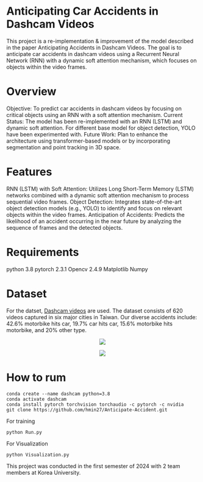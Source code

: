 # Anticipating Car Accidents in Dashcam Videos
This project is a re-implementation & improvement of the model described in the paper Anticipating Accidents in Dashcam Videos. The goal is to anticipate car accidents in dashcam videos using a Recurrent Neural Network (RNN) with a dynamic soft attention mechanism, which focuses on objects within the video frames.

# Overview
Objective: To predict car accidents in dashcam videos by focusing on critical objects using an RNN with a soft attention mechanism.
Current Status: The model has been re-implemented with an RNN (LSTM) and dynamic soft attention. For different base model for object detection, YOLO have been experimented with.
Future Work: Plan to enhance the architecture using transformer-based models or by incorporating segmentation and point tracking in 3D space.

# Features
RNN (LSTM) with Soft Attention: Utilizes Long Short-Term Memory (LSTM) networks combined with a dynamic soft attention mechanism to process sequential video frames.
Object Detection: Integrates state-of-the-art object detection models (e.g., YOLO) to identify and focus on relevant objects within the video frames.
Anticipation of Accidents: Predicts the likelihood of an accident occurring in the near future by analyzing the sequence of frames and the detected objects.

# Requirements
python 3.8
pytorch 2.3.1
Opencv 2.4.9
Matplotlib
Numpy

# Dataset
For the datset, [Dashcam videos](https://aliensunmin.github.io/project/dashcam/) are used. The dataset consists of 620 videos captured in six major cities in Taiwan. Our diverse accidents include: 42.6% motorbike hits car, 19.7% car hits car, 15.6% motorbike hits motorbike, and 20% other type.
<p align="center">
  <img src="https://github.com/user-attachments/assets/8a2c7d85-c2cf-49ff-8c23-40ec8b3e056e">
</p>
<p align="center">
  <img src="https://github.com/user-attachments/assets/337020a7-004b-4ccd-8525-96a3de07e7e0">
</p>

# How to rum
```
conda create --name dashcam python=3.8
conda activate dashcam
conda install pytorch torchvision torchaudio -c pytorch -c nvidia
git clone https://github.com/hmin27/Anticipate-Accident.git
```

For training
```
python Run.py
```

For Visualization
```
python Visualization.py
```

This project was conducted in the first semester of 2024 with 2 team members at Korea University.

